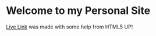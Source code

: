 # Welcome to my Personal Site

[Live Link]('www.kyleginzburg.com') was made with some help from HTML5 UP! 